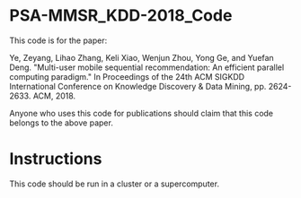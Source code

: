 # PSA-MMSR_KDD-2018_Code
This code is for the paper:

Ye, Zeyang, Lihao Zhang, Keli Xiao, Wenjun Zhou, Yong Ge, and Yuefan Deng. "Multi-user mobile sequential recommendation: An efficient parallel computing paradigm." In Proceedings of the 24th ACM SIGKDD International Conference on Knowledge Discovery & Data Mining, pp. 2624-2633. ACM, 2018.

Anyone who uses this code for publications should claim that this code belongs to the above paper.

# Instructions

This code should be run in a cluster or a supercomputer.
